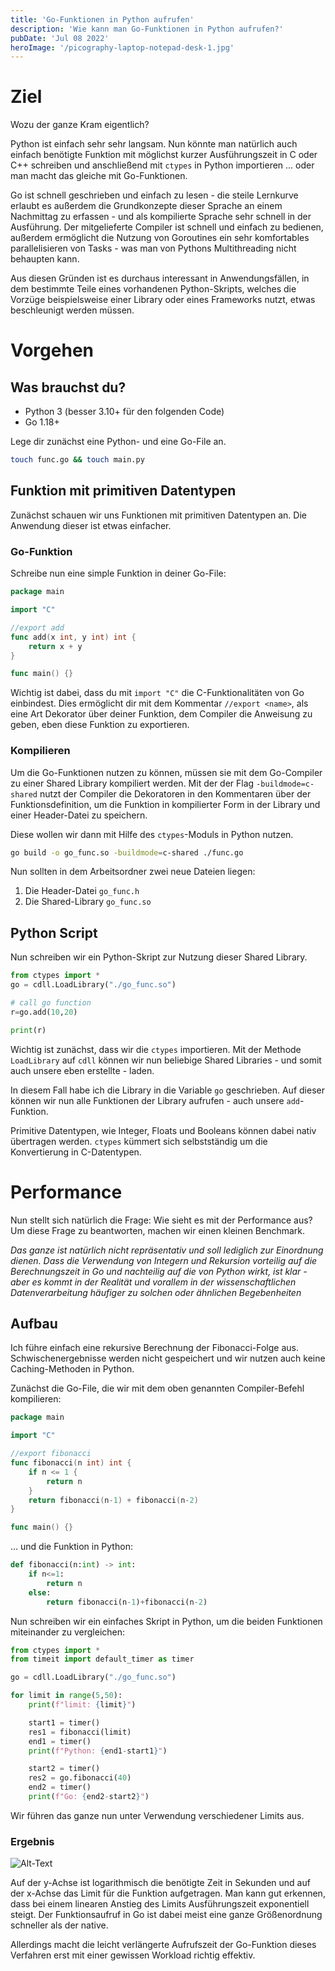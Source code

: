 ```yaml
--- 
title: 'Go-Funktionen in Python aufrufen'
description: 'Wie kann man Go-Funktionen in Python aufrufen?'
pubDate: 'Jul 08 2022'
heroImage: '/picography-laptop-notepad-desk-1.jpg'
---
```


# Ziel
Wozu der ganze Kram eigentlich?

Python ist einfach sehr sehr langsam.
Nun könnte man natürlich auch einfach benötigte Funktion mit möglichst kurzer Ausführungszeit in C oder C++ schreiben und anschließend mit `ctypes` in Python importieren ... 
oder man macht das gleiche mit Go-Funktionen.

Go ist schnell geschrieben und einfach zu lesen - die steile Lernkurve erlaubt es außerdem die Grundkonzepte dieser Sprache an einem Nachmittag zu erfassen - und als kompilierte Sprache sehr schnell in der Ausführung.
Der mitgelieferte Compiler ist schnell und einfach zu bedienen, außerdem ermöglicht die Nutzung von Goroutines ein sehr komfortables parallelisieren von Tasks - was man von Pythons Multithreading nicht behaupten kann.

Aus diesen Gründen ist es durchaus interessant in Anwendungsfällen, in dem bestimmte Teile eines vorhandenen Python-Skripts, welches die Vorzüge beispielsweise einer Library oder eines Frameworks nutzt, etwas beschleunigt werden müssen.

# Vorgehen
## Was brauchst du?

- Python 3 (besser 3.10+ für den folgenden Code)
- Go 1.18+


Lege dir zunächst eine Python- und eine Go-File an.
```bash
touch func.go && touch main.py 
```


## Funktion mit primitiven Datentypen

Zunächst schauen wir uns Funktionen mit primitiven Datentypen an.
Die Anwendung dieser ist etwas einfacher.

### Go-Funktion

Schreibe nun eine simple Funktion in deiner Go-File:

```go
package main

import "C"

//export add
func add(x int, y int) int {
	return x + y
}

func main() {}
```

Wichtig ist dabei, dass du mit `import "C"` die C-Funktionalitäten von Go einbindest.
Dies ermöglicht dir mit dem Kommentar ```//export <name>```, als eine Art Dekorator über deiner Funktion, 
dem Compiler die Anweisung zu geben, eben diese Funktion zu exportieren.

### Kompilieren

Um die Go-Funktionen nutzen zu können, müssen sie mit dem Go-Compiler zu einer Shared Library kompiliert werden. 
Mit der der Flag `-buildmode=c-shared` nutzt der Compiler die Dekoratoren in den Kommentaren über der Funktionsdefinition, 
um die Funktion in kompilierter Form in der Library und einer Header-Datei zu speichern.

Diese wollen wir dann mit Hilfe des `ctypes`-Moduls in Python nutzen.

```bash
go build -o go_func.so -buildmode=c-shared ./func.go
```

Nun sollten in dem Arbeitsordner zwei neue Dateien liegen: 
1. Die Header-Datei `go_func.h`
2. Die Shared-Library `go_func.so`

## Python Script
Nun schreiben wir ein Python-Skript zur Nutzung dieser Shared Library.

```python
from ctypes import *
go = cdll.LoadLibrary("./go_func.so")

# call go function
r=go.add(10,20)

print(r)
```

Wichtig ist zunächst, dass wir die `ctypes` importieren.
Mit der Methode `LoadLibrary` auf `cdll` können wir nun beliebige Shared Libraries - und somit auch unsere eben erstellte - laden.

In diesem Fall habe ich die Library in die Variable `go` geschrieben.
Auf dieser können wir nun alle Funktionen der Library aufrufen - auch unsere `add`-Funktion.

Primitive Datentypen, wie Integer, Floats und Booleans können dabei nativ übertragen werden. `ctypes` kümmert sich selbstständig um die Konvertierung in C-Datentypen.

# Performance

Nun stellt sich natürlich die Frage: Wie sieht es mit der Performance aus?
Um diese Frage zu beantworten, machen wir einen kleinen Benchmark.

_Das ganze ist natürlich nicht repräsentativ und soll lediglich zur Einordnung dienen. Dass die Verwendung von Integern und Rekursion vorteilig auf die Berechnungszeit in Go und nachteilig auf die von Python wirkt, ist klar - aber es kommt in der Realität und vorallem in der wissenschaftlichen Datenverarbeitung häufiger zu solchen oder ähnlichen Begebenheiten_

## Aufbau

Ich führe einfach eine rekursive Berechnung der Fibonacci-Folge aus.
Schwischenergebnisse werden nicht gespeichert und wir nutzen auch keine Caching-Methoden in Python.

Zunächst die Go-File, die wir mit dem oben genannten Compiler-Befehl kompilieren:
```go
package main

import "C"

//export fibonacci
func fibonacci(n int) int {
	if n <= 1 {
		return n
	}
	return fibonacci(n-1) + fibonacci(n-2)
}

func main() {}
```

... und die Funktion in Python:
```python
def fibonacci(n:int) -> int:
    if n<=1:
        return n
    else:
        return fibonacci(n-1)+fibonacci(n-2)
```

Nun schreiben wir ein einfaches Skript in Python, um die beiden Funktionen miteinander zu vergleichen:
```python
from ctypes import *
from timeit import default_timer as timer

go = cdll.LoadLibrary("./go_func.so")

for limit in range(5,50):
	print(f"limit: {limit}")

	start1 = timer()
	res1 = fibonacci(limit)
	end1 = timer()
	print(f"Python: {end1-start1}")

	start2 = timer()
	res2 = go.fibonacci(40)
	end2 = timer()
	print(f"Go: {end2-start2}")
```

Wir führen das ganze nun unter Verwendung verschiedener Limits aus.

### Ergebnis

![Alt-Text](/call-go-in-python/graph.png)

Auf der y-Achse ist logarithmisch die benötigte Zeit in Sekunden und auf der x-Achse das Limit für die Funktion aufgetragen.
Man kann gut erkennen, dass bei einem linearen Anstieg des Limits Ausführungszeit exponentiell steigt.
Der Funktionsaufruf in Go ist dabei meist eine ganze Größenordnung schneller als der native.

Allerdings macht die leicht verlängerte Aufrufszeit der Go-Funktion dieses Verfahren erst mit einer gewissen Workload richtig effektiv.